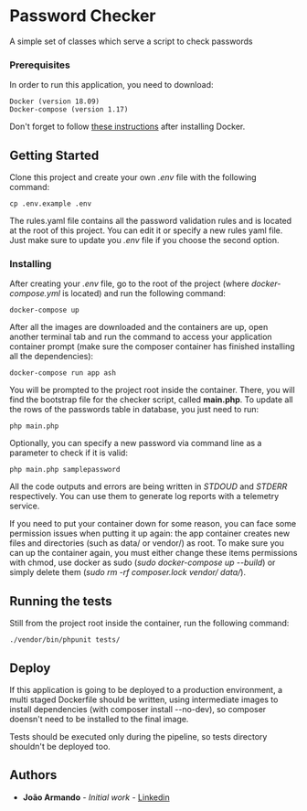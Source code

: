 # Password Checker

A simple set of classes which serve a script to check passwords

### Prerequisites

In order to run this application, you need to download:

```
Docker (version 18.09)
Docker-compose (version 1.17)
```

Don't forget to follow [these instructions](https://docs.docker.com/install/linux/linux-postinstall/) after installing Docker.

## Getting Started

Clone this project and create your own _.env_ file with the following command:

```
cp .env.example .env
```

The rules.yaml file contains all the password validation rules and is located at the root of this project. You can edit it or specify a new rules yaml file. Just make sure to update you _.env_ file if you choose the second option.

### Installing

After creating your _.env_ file, go to the root of the project (where _docker-compose.yml_ is located) and run the following command:

```
docker-compose up
```

After all the images are downloaded and the containers are up, open another terminal tab and run the command to access your application container prompt (make sure the composer container has finished installing all the dependencies):

```
docker-compose run app ash
```

You will be prompted to the project root inside the container. There, you will find the bootstrap file for the checker script, called **main.php**. To update all the rows of the passwords table in database, you just need to run:

```
php main.php
```

Optionally, you can specify a new password via command line as a parameter to check if it is valid:

```
php main.php samplepassword
```

All the code outputs and errors are being written in _STDOUD_ and _STDERR_ respectively. You can use them to generate log reports with a telemetry service.

If you need to put your container down for some reason, you can face some permission issues when putting it up again: the app container creates new files and directories (such as data/ or vendor/) as root. To make sure you can up the container again, you must either change these items permissions with chmod, use docker as sudo (*sudo docker-compose up --build*) or simply delete them (*sudo rm -rf composer.lock vendor/ data/*).

## Running the tests

Still from the project root inside the container, run the following command:

```
./vendor/bin/phpunit tests/
```

## Deploy

If this application is going to be deployed to a production environment, a multi staged Dockerfile should be written, using intermediate images to install dependencies (with composer install --no-dev), so composer doensn't need to be installed to the final image.

Tests should be executed only during the pipeline, so tests directory shouldn't be deployed too.

## Authors

* **João Armando** - *Initial work* - [Linkedin](https://www.linkedin.com/in/jo%C3%A3o-armando-moretti-ferreira-30114a99/)
